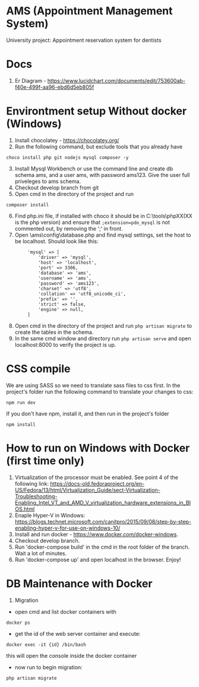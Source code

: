 # AMS (Appointment Management System)
University project: Appointment reservation system for dentists

# Docs
1. Er Diagram - https://www.lucidchart.com/documents/edit/753600ab-f40e-499f-aa96-ebd6d5eb805f

# Environtment setup Without docker (Windows)
1. Install chocolatey - https://chocolatey.org/
2. Run the following command, but exclude tools that you already have
```
choco install php git nodejs mysql composer -y
```
3. Install Mysql Workbench or use the command line and create db schema ams, and a user ams, with password ams123. Give the user full priveleges to ams schema.
4. Checkout develop branch from git
5. Open cmd in the directory of the project and run
```
composer install
```
6. Find php.ini file, if installed with choco it should be in C:\tools\phpXX(XX is the php version) and ensure that 
```;extension=pdo_mysql``` is not commented out, by removing the ';' in front.
7. Open \ams\config\database.php and find mysql settings, set the host to be localhost. Should look like this:
```
        'mysql' => [
            'driver' => 'mysql',
            'host' => 'localhost',
            'port' => 3306,
            'database' => 'ams',
            'username' => 'ams',
            'password' => 'ams123',
            'charset' => 'utf8',
            'collation' => 'utf8_unicode_ci',
            'prefix' => '',
            'strict' => false,
            'engine' => null,
        ]
```
8. Open cmd in the directory of the project and run ```php artisan migrate``` to create the tables in the schema.
9. In the same cmd window and directory run ```php artisan serve``` and open localhost:8000 to verify the project is up.

# CSS compile
We are using SASS so we need to translate sass files to css first.
In the project's folder run the following command to translate your changes to css:
```
npm run dev
```
If you don't have npm, install it, and then run in the project's folder
```
npm install
```

# How to run on Windows with Docker (first time only)
1. Virtualization of the processor must be enabled. See point 4 of the following link: https://docs-old.fedoraproject.org/en-US/Fedora/13/html/Virtualization_Guide/sect-Virtualization-Troubleshooting-Enabling_Intel_VT_and_AMD_V_virtualization_hardware_extensions_in_BIOS.html
2. Enaple Hyper-V in Windows: https://blogs.technet.microsoft.com/canitpro/2015/09/08/step-by-step-enabling-hyper-v-for-use-on-windows-10/
3. Install and run docker - https://www.docker.com/docker-windows.
4. Checkout develop branch.
5. Run 'docker-compose build' in the cmd in the root folder of the branch. Wait a lot of minutes.
6. Run 'docker-compose up' and open localhost in the browser. Enjoy!

# DB Maintenance with Docker

1. Migration
- open cmd and list docker containers with
```
docker ps
```
- get the id of the web server container and execute:
```
docker exec -it {id} /bin/bash
```
this will open the console inside the docker container
- now run to begin migration:
```
php artisan migrate
```
